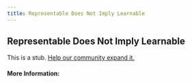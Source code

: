 ```yaml
---
title: Representable Does Not Imply Learnable
---
```


## Representable Does Not Imply Learnable

This is a stub. [Help our community expand it.](https://github.com/freeCodeCamp/guide-articles/tree/master/articles/Machine-Learning/Principles/Representable-Does-Not-Imply-Learnable/index.md)

<!-- The article goes here, in GitHub-flavored Markdown. Feel free to add YouTube videos, images, and CodePen/JSBin embeds  -->

#### More Information:
<!-- Please add any articles you think might be helpful to read before writing the article -->


